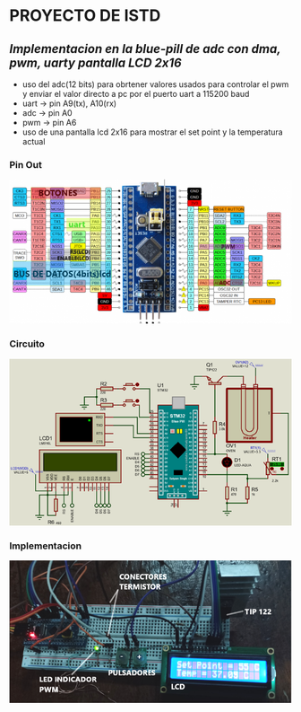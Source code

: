# PROYECTO DE ISTD
## *Implementacion en la blue-pill de adc con dma, pwm, uarty pantalla LCD 2x16*
   - uso del adc(12 bits) para obrtener valores usados para controlar el pwm y enviar el valor directo a pc por el puerto uart a 115200 baud
   - uart -> pin A9(tx), A10(rx)
   - adc -> pin A0
   - pwm -> pin A6
   - uso de una pantalla lcd 2x16 para mostrar el set point y la temperatura actual 

### Pin Out   
![imagen de pin_out](circuito/pin_out.png)

### Circuito
![imagen del circuito](circuito/circuito.png)

### Implementacion  
![imagen de la implementacion](circuito/implementacion.png)